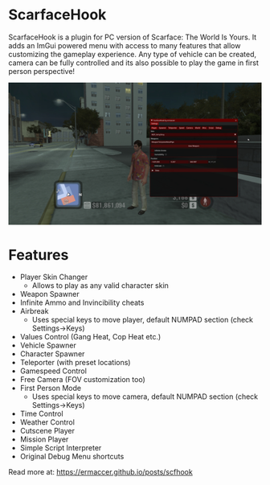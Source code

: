 ﻿# ScarfaceHook

ScarfaceHook is a plugin for PC version of Scarface: The World Is Yours. It adds an ImGui powered menu with access to many features that
allow customizing the gameplay experience. Any type of vehicle can be created, camera can be fully controlled and its also possible to play
the game in first person perspective!

![](https://raw.githubusercontent.com/ermaccer/ermaccer.github.io/gh-pages/assets/mods/scf/scfhook/menu.jpg)


# Features
- Player Skin Changer
  - Allows to play as any valid character skin
- Weapon Spawner
- Infinite Ammo and Invincibility cheats
- Airbreak
  - Uses special keys to move player, default NUMPAD section (check Settings->Keys)
- Values Control (Gang Heat, Cop Heat etc.)
- Vehicle Spawner
- Character Spawner
- Teleporter (with preset locations)
- Gamespeed Control
- Free Camera (FOV customization too)
- First Person Mode
   - Uses special keys to move camera, default NUMPAD section (check Settings->Keys)
- Time Control
- Weather Control
- Cutscene Player
- Mission Player
- Simple Script Interpreter
- Original Debug Menu shortcuts 


Read more at:
https://ermaccer.github.io/posts/scfhook